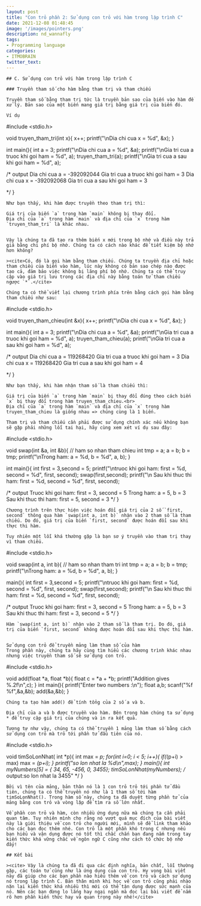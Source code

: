 ```yaml
---
layout: post
title: "Con trỏ phần 2: Sử dụng con trỏ với hàm trong lập trình C"
date: 2021-12-08 01:48:45
image: '/images/pointers.png'
description: nd_wannafly
tags:
- Programming language
categories:
- ITMOBRAIN
twitter_text:
---
```


```
## C. Sử dụng con trỏ với hàm trong lập trình C

### Truyền tham số cho hàm bằng tham trị và tham chiếu

Truyền tham số bằng tham trị tức là truyền bản sao của biến vào hàm để xử lý. Bản sao của một biến mang giá trị bằng giá trị của biến đó.
    
Ví dụ
```
#include <stdio.h>

void truyen_tham_tri(int x){
  x++;
  printf("\nDia chi cua x = %d", &x);
}

int main(){
int a = 3; 
      printf("\nDia chi cua a = %d", &a);
printf("\nGia tri cua a truoc khi goi ham = %d", a);
truyen_tham_tri(a);
printf("\nGia tri cua a sau khi goi ham = %d", a);

 /* output
Dia chi cua a = -392092044
Gia tri cua a truoc khi goi ham = 3
Dia chi cua x = -392092068
Gia tri cua a sau khi goi ham = 3

*/
}
```
Như bạn thấy, khi hàm được truyền theo tham trị thì:

Giá trị của biến `a` trong hàm `main` không bị thay đổi.
Địa chỉ của `a` trong hàm `main` và địa chỉ của `x` trong hàm `truyen_tham_tri` là khác nhau.


Vậy là chúng ta đã tạo ra thêm biến x mới trong bộ nhớ và điều này trả giá bằng chi phí bộ nhớ. Chúng ta có cách nào khác để tiết kiệm bộ nhớ hơn không? 

><cite>Có, đó là gọi hàm bằng tham chiếu. Chúng ta truyền địa chỉ hoặc tham chiếu của biến vào hàm, lúc này không có bản sao chép nào được tạo cả, đảm bảo việc không bị lãng phí bộ nhớ. Chúng ta có thể truy cập vào giá trị lưu trong các địa chỉ này bằng toán tử tham chiếu ngược `*`.</cite>

Chúng ta có thể viết lại chương trình phía trên bằng cách gọi hàm bằng tham chiếu như sau:
```
#include <stdio.h>

void truyen_tham_chieu(int &x){
  x++;
  printf("\nDia chi cua x = %d", &x);
}

int main(){
int a = 3; 
      printf("\nDia chi cua a = %d", &a);
printf("\nGia tri cua a truoc khi goi ham = %d", a);
truyen_tham_chieu(a);
printf("\nGia tri cua a sau khi goi ham = %d", a);

 /* output
Dia chi cua a = 119268420
Gia tri cua a truoc khi goi ham = 3
Dia chi cua x = 119268420
Gia tri cua a sau khi goi ham = 4

*/
}
```
Như bạn thấy, khi hàm nhận tham số là tham chiếu thì:

Giá trị của biến `a` trong hàm `main` bị thay đổi đúng theo cách biến `x` bị thay đổi trong hàm truyen_tham_chieu.<br>
Địa chỉ của `a` trong hàm `main` và địa chỉ của `x` trong hàm truyen_tham_chieu là giống nhau => chúng cùng là 1 biến.

Tham trị và tham chiếu cần phải được sử dụng chính xác nếu không bạn sẽ gặp phải những lỗi tai hại, hãy cùng xem xét ví dụ sau đây:
```

#include <stdio.h>

void swap(int &a, int &b){ // ham so nhan tham chieu
  int tmp = a;
  a = b;
  b = tmp;
printf("\nTrong ham: a = %d, b = %d", a, b);
}

int main(){
int first = 3,second = 5; 
printf("\ntruoc khi goi ham: first = %d, second = %d", first, second);
swap(first,second);
printf("\n Sau khi thuc thi ham: first = %d, second = %d", first, second);

 /* output
Truoc khi goi ham: first = 3, second = 5
Trong ham: a = 5, b = 3
Sau khi thuc thi ham: first = 5, second = 3 
*/
}
```
Chương trình trên thực hiện việc hoán đổi giá trị của 2 số `first, second` thông qua hàm `swap(int a, int b)` nhận vào 2 tham số là tham chiếu. Do đó, giá trị của biến `first, second` được hoán đổi sau khi thực thi hàm. 

Tuy nhiên một lỗi khá thường gặp là bạn sơ ý truyền vào tham trị thay vì tham chiếu.
```
#include <stdio.h>

void swap(int a, int b){ // ham so nhan tham tri
  int tmp = a;
  a = b;
  b = tmp;
printf("\nTrong ham: a = %d, b = %d", a, b);
}

main(){
int first = 3,second = 5; 
printf("\ntruoc khi goi ham: first = %d, second = %d", first, second);
swap(first,second);
printf("\n Sau khi thuc thi ham: first = %d, second = %d", first, second);

 /* output
Truoc khi goi ham: first = 3, second = 5
Trong ham: a = 5, b = 3
Sau khi thuc thi ham: first = 3, second = 5 
*/
}
```
Hàm `swap(int a, int b)` nhận vào 2 tham số là tham trị. Do đó, giá trị của biến `first, second` không được hoán đổi sau khi thực thi hàm.


Sử dụng con trỏ để truyền mảng làm tham số của hàm
Trong phần này, chúng ta hãy cùng tìm hiểu các chương trình khác nhau nhưng việc truyền tham số sẽ sử dụng con trỏ.

```
#include <stdio.h>

 void add(float *a, float *b){
 float c = *a + *b;
 printf("Addition gives %.2f\n",c);
}
int main(){
    printf("Enter two numbers :\n");
    float a,b;
    scanf("%f %f",&a,&b);
    add(&a,&b);
}
```
Chúng ta tạo hàm add() để tính tổng của 2 số a và b.

Địa chỉ của a và b được truyền vào hàm. Bên trong hàm chúng ta sử dụng * để truy cập giá trị của chúng và in ra kết quả.

Tương tự như vậy, chúng ta có thể truyền 1 mảng làm tham số bằng cách sử dụng con trỏ mà trỏ tới phần tử đầu tiên của nó.
```
#include <stdio.h>

void timSoLonNhat( int *p){
 int max = *p;
 for(int i=0; i < 5; i++){
    if(*(p+i) > max)
        max = *(p+i);
 }
 printf("so lon nhat la %d\n",max);
 }
main(){
  int myNumbers[5] = { 34, 65, -456, 0, 3455};
  timSoLonNhat(myNumbers);
   /* output:so lon nhat la 3455" */
}
```
Bởi vì tên của mảng, bản thân nó là 1 con trỏ trỏ tới phần tử đầu tiên, chúng ta có thể truyền nó như là 1 tham số tới hàm timSoLonNhat(). Trong hàm số này, chúng ta đã duyệt từng phần tử của mảng bằng con trỏ và vòng lặp để tìm ra số lớn nhất.
 
Về phần con trỏ và hàm, còn nhiều ứng dụng nữa mà chúng ta cần phải quan tâm. Tuy nhiên mình cho rằng nó vượt quá mục đích của bài viết này là giới thiệu về con trỏ cho người mới, mình sẽ để link tham khảo cho các bạn đọc thêm nhé. Con trỏ là một phần khó trong C nhưng nếu bạn hiểu và vận dụng được nó tốt thì chắc chắn bạn đang nắm trong tay kiến thức khá vững chắc về ngôn ngữ C cũng như cách tổ chức bộ nhớ đấy!

## Kết bài

><cite> Vậy là chúng ta đã đi qua các định nghĩa, bản chất, lỗi thường gặp, các toán tử cũng như là ứng dụng của con trỏ. Hy vọng bài viết này đã giúp cho các bạn phần nào hiểu thêm về con trỏ và cách sử dụng nó trong lập trình C. Bản thân mình khi học về con trỏ cũng phải nhào nặn lại kiến thức khá nhiều thì mới có thể tận dụng được sức mạnh của nó. Nên các bạn đừng lo lắng hay ngại ngần mà đọc lại bài viết để nắm rõ hơn phần kiến thức hay và quan trọng này nhé!</cite>
